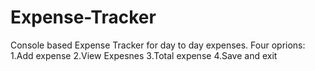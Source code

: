 # Expense-Tracker
Console based Expense Tracker for day to day expenses.
Four oprions:
1.Add expense
2.View Expesnes
3.Total expense
4.Save and exit

